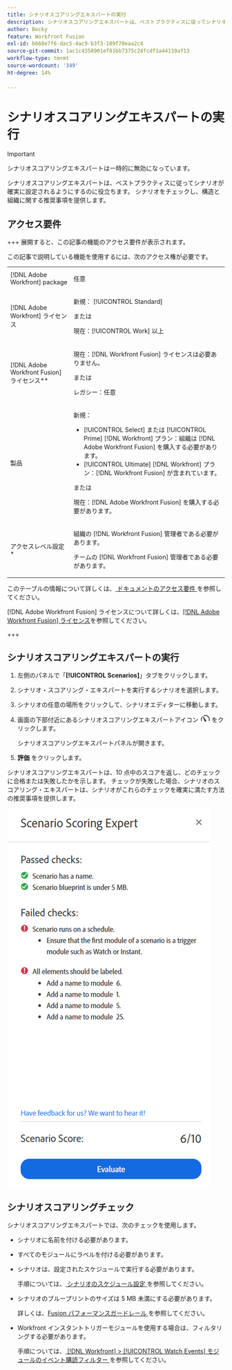 ```yaml
---
title: シナリオスコアリングエキスパートの実行
description: シナリオスコアリングエキスパートは、ベストプラクティスに従ってシナリオが確実に設定されるようにするのに役立ちます。 シナリオをチェックし、構造と組織に関する推奨事項を提供します。
author: Becky
feature: Workfront Fusion
exl-id: b668e7f6-dac5-4ac9-b3f3-109f70eaa2c4
source-git-commit: 1ac1c4358901ef81bb7375c24fcdf1a44119af13
workflow-type: tm+mt
source-wordcount: '349'
ht-degree: 14%

---
```


# シナリオスコアリングエキスパートの実行

>[!IMPORTANT]
>
>シナリオスコアリングエキスパートは一時的に無効になっています。

シナリオスコアリングエキスパートは、ベストプラクティスに従ってシナリオが確実に設定されるようにするのに役立ちます。 シナリオをチェックし、構造と組織に関する推奨事項を提供します。

## アクセス要件

+++ 展開すると、この記事の機能のアクセス要件が表示されます。

この記事で説明している機能を使用するには、次のアクセス権が必要です。

<table style="table-layout:auto">
 <col> 
 <col> 
 <tbody> 
  <tr> 
   <td role="rowheader">[!DNL Adobe Workfront] package</td> 
   <td> <p>任意</p> </td> 
  </tr> 
  <tr data-mc-conditions=""> 
   <td role="rowheader">[!DNL Adobe Workfront] ライセンス</td> 
   <td> <p>新規： [!UICONTROL Standard]</p><p>または</p><p>現在：[!UICONTROL Work] 以上</p> </td> 
  </tr> 
  <tr> 
   <td role="rowheader">[!DNL Adobe Workfront Fusion] ライセンス**</td> 
   <td>
   <p>現在：[!DNL Workfront Fusion] ライセンスは必要ありません。</p>
   <p>または</p>
   <p>レガシー：任意 </p>
   </td> 
  </tr> 
  <tr> 
   <td role="rowheader">製品</td> 
   <td>
   <p>新規：</p> <ul><li>[!UICONTROL Select] または [!UICONTROL Prime] [!DNL Workfront] プラン：組織は [!DNL Adobe Workfront Fusion] を購入する必要があります。</li><li>[!UICONTROL Ultimate] [!DNL Workfront] プラン：[!DNL Workfront Fusion] が含まれています。</li></ul>
   <p>または</p>
   <p>現在：[!DNL Adobe Workfront Fusion] を購入する必要があります。</p>
   </td> 
  </tr>
  <tr data-mc-conditions=""> 
   <td role="rowheader">アクセスレベル設定*</td> 
   <td> 
     <p>組織の [!DNL Workfront Fusion] 管理者である必要があります。</p>
     <p>チームの [!DNL Workfront Fusion] 管理者である必要があります。</p>
   </td> 
  </tr> 
   </td> 
  </tr> 
 </tbody> 
</table>

このテーブルの情報について詳しくは、[ ドキュメントのアクセス要件 ](/help/workfront-fusion/references/licenses-and-roles/access-level-requirements-in-documentation.md) を参照してください。

[!DNL Adobe Workfront Fusion] ライセンスについて詳しくは、[[!DNL Adobe Workfront Fusion] ライセンス](/help/workfront-fusion/set-up-and-manage-workfront-fusion/licensing-operations-overview/license-automation-vs-integration.md)を参照してください。

+++

## シナリオスコアリングエキスパートの実行

1. 左側のパネルで「**[!UICONTROL Scenarios]**」タブをクリックします。
1. シナリオ・スコアリング・エキスパートを実行するシナリオを選択します。
1. シナリオの任意の場所をクリックして、シナリオエディターに移動します。
1. 画面の下部付近にあるシナリオスコアリングエキスパートアイコン ![ シナリオスコアリングエキスパート ](assets/scoring-expert-icon.png) をクリックします。

   シナリオスコアリングエキスパートパネルが開きます。
1. **評価** をクリックします。

シナリオスコアリングエキスパートは、10 点中のスコアを返し、どのチェックに合格または失敗したかを示します。 チェックが失敗した場合、シナリオのスコアリング・エキスパートは、シナリオがこれらのチェックを確実に満たす方法の推奨事項を提供します。

![ シナリオスコア ](assets/scenario-score.png)

## シナリオスコアリングチェック

シナリオスコアリングエキスパートでは、次のチェックを使用します。

* シナリオに名前を付ける必要があります。
* すべてのモジュールにラベルを付ける必要があります。
* シナリオは、設定されたスケジュールで実行する必要があります。

  手順については、[ シナリオのスケジュール設定 ](/help/workfront-fusion/create-scenarios/config-scenarios-settings/schedule-a-scenario.md) を参照してください。
* シナリオのブループリントのサイズは 5 MB 未満にする必要があります。

  詳しくは、[Fusion パフォーマンスガードレール ](/help/workfront-fusion/references/scenarios/fusion-performance-guardrails.md#scenarios) を参照してください。
* Workfront インスタントトリガーモジュールを使用する場合は、フィルタリングする必要があります。

  手順については、[ [!DNL Workfront] > [!UICONTROL Watch Events] モジュールのイベント購読フィルター ](/help/workfront-fusion/references/apps-and-modules/adobe-connectors/workfront-modules.md#event-subscription-filters-in-the-workfront--watch-events-modules) を参照してください。
